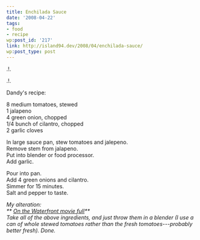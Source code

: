```yaml
---
title: Enchilada Sauce
date: '2008-04-22'
tags:
- food
- recipe
wp:post_id: '217'
link: http://island94.dev/2008/04/enchilada-sauce/
wp:post_type: post
---
```


.!.

.!.

Dandy's recipe:

8 medium tomatoes, stewed  
1 jalapeno  
4 green onion, chopped  
1/4 bunch of cilantro, chopped  
2 garlic cloves

In large sauce pan, stew tomatoes and jalepeno.  
Remove stem from jalapeno.  
Put into blender or food processor.  
Add garlic.

Pour into pan.  
Add 4 green onions and cilantro.  
Simmer for 15 minutes.  
Salt and pepper to taste.

_My alteration:  
** [On the Waterfront movie full](http://time-travel.com/?on_the_waterfront)**  
Take all of the above ingredients, and just throw them in a blender (I use a can of whole stewed tomatoes rather than the fresh tomatoes---probably better fresh). Done._